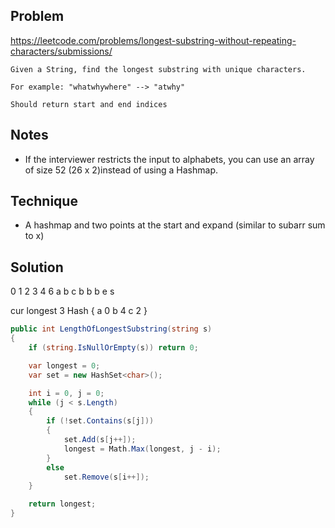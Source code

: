 ## Problem

https://leetcode.com/problems/longest-substring-without-repeating-characters/submissions/

```
Given a String, find the longest substring with unique characters.

For example: "whatwhywhere" --> "atwhy"

Should return start and end indices
```

## Notes

- If the interviewer restricts the input to alphabets, you can use an array of size 52 (26 x 2)instead of using a Hashmap.

## Technique

- A hashmap and two points at the start and expand (similar to subarr sum to x)

## Solution

0  1  2  3  4  6
a  b  c  b  b  b
               e
            s

cur longest 3
Hash {
    a 0
    b 4
    c 2
}

```csharp
public int LengthOfLongestSubstring(string s)
{
    if (string.IsNullOrEmpty(s)) return 0;

    var longest = 0;
    var set = new HashSet<char>();

    int i = 0, j = 0;
    while (j < s.Length)
    {
        if (!set.Contains(s[j]))
        {
            set.Add(s[j++]);
            longest = Math.Max(longest, j - i);
        }
        else
            set.Remove(s[i++]);
    }

    return longest;
}
```
